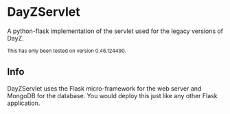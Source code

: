 # DayZServlet
A python-flask implementation of the servlet used for the legacy versions of DayZ.

<sup>This has only been tested on version 0.46.124490.</sup>

## Info
DayZServlet uses the Flask micro-framework for the web server and MongoDB for the database. You would deploy this just like any other Flask application.
